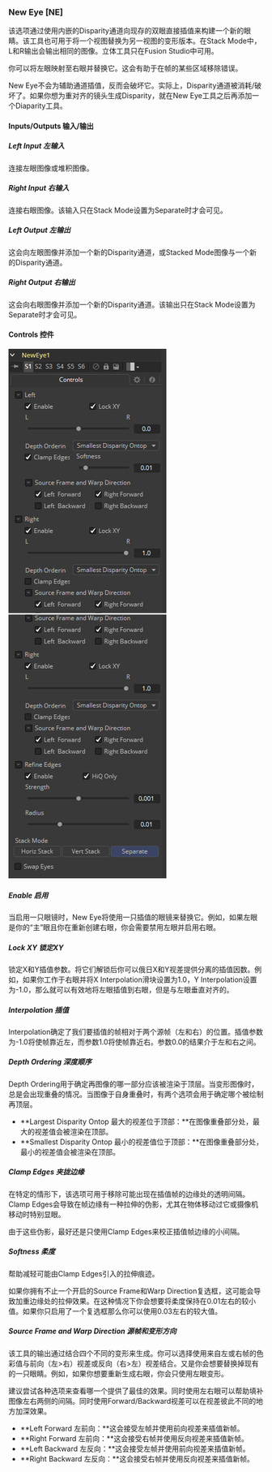 ### New Eye [NE]

该选项通过使用内嵌的Disparity通道向现存的双眼直接插值来构建一个新的眼睛。该工具也可用于将一个视图替换为另一视图的变形版本。在Stack Mode中，L和R输出会输出相同的图像。立体工具只在Fusion Studio中可用。

你可以将左眼映射至右眼并替换它。这会有助于在帧的某些区域移除错误。

New Eye不会为辅助通道插值，反而会破坏它。实际上，Disparity通道被消耗/破坏了。如果你想为重对齐的镜头生成Disparity，就在New Eye工具之后再添加一个Diaparity工具。

#### Inputs/Outputs 输入/输出

##### Left Input 左输入

连接左眼图像或堆积图像。

##### Right Input 右输入

连接右眼图像。该输入只在Stack Mode设置为Separate时才会可见。

##### Left Output 左输出

这会向左眼图像并添加一个新的Disparity通道，或Stacked Mode图像与一个新的Disparity通道。

##### Right Output 右输出

这会向右眼图像并添加一个新的Disparity通道。该输出只在Stack Mode设置为Separate时才会可见。

#### Controls 控件

![NE_Controls1](images/NE_Controls1.png)![NE_Controls2](images/NE_Controls2.png)

##### Enable 启用

当启用一只眼镜时，New Eye将使用一只插值的眼镜来替换它。例如，如果左眼是你的“主”眼且你在重新创建右眼，你会需要禁用左眼并启用右眼。

##### Lock XY 锁定XY

锁定X和Y插值参数。将它们解锁后你可以俄日X和Y视差提供分离的插值因数。例如，如果你工作于右眼并将X Interpolation滑块设置为1.0，Y Interpolation设置为-1.0，那么就可以有效地将左眼插值到右眼，但是与左眼垂直对齐的。

##### Interpolation 插值

Interpolation确定了我们要插值的帧相对于两个源帧（左和右）的位置。插值参数为-1.0将使帧靠近左，而参数1.0将使帧靠近右。参数0.0的结果介于左和右之间。

##### Depth Ordering 深度顺序

Depth Ordering用于确定再图像的哪一部分应该被渲染于顶层。当变形图像时，总是会出现重叠的情况。当图像于自身重叠时，有两个选项会用于确定哪个被绘制再顶层。

- **Largest Disparity Ontop 最大的视差位于顶部：**在图像重叠部分处，最大的视差值会被渲染在顶部。
- **Smallest Disparity Ontop 最小的视差值位于顶部：**在图像重叠部分处，最小的视差值会被渲染在顶部。

##### Clamp Edges 夹拢边缘

在特定的情形下，该选项可用于移除可能出现在插值帧的边缘处的透明间隔。Clamp Edges会导致在帧边缘有一种拉伸的伪影，尤其在物体移动过它或摄像机移动时特别显眼。

由于这些伪影，最好还是只使用Clamp Edges来校正插值帧边缘的小间隔。

##### Softness 柔度

帮助减轻可能由Clamp Edges引入的拉伸痕迹。

如果你拥有不止一个开启的Source Frame和Warp Direction复选框，这可能会导致加重边缘处的拉伸效果。在这种情况下你会想要将柔度保持在0.01左右的较小值。如果你只启用了一个复选框那么你可以使用0.03左右的较大值。

##### Source Frame and Warp Direction 源帧和变形方向

该工具的输出通过结合四个不同的变形来生成。你可以选择使用来自左或右帧的色彩值与前向（左>右）视差或反向（右>左）视差结合。又是你会想要替换掉现有的一只眼睛。例如，如果你想要重新生成右眼，你会只使用左眼变形。

建议尝试各种选项来查看哪一个提供了最佳的效果。同时使用左右眼可以帮助填补图像左右两侧的间隔。同时使用Forward/Backward视差可以在视差彼此不同的地方加深效果。

- **Left Forward 左前向：**这会接受左帧并使用前向视差来插值新帧。
- **Right Forward 左前向：**这会接受右帧并使用反向视差来插值新帧。
- **Left Backward 左反向：**这会接受左帧并使用前向视差来插值新帧。
- **Right Backward 左反向：**这会接受右帧并使用反向视差来插值新帧。